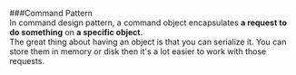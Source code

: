 ###Command Pattern  
In command design pattern, a command object encapsulates **a request to do something** on **a specific object**.  
The great thing about having an object is that you can serialize it. You can store them in memory or disk then it's a lot easier to work with 
those requests.